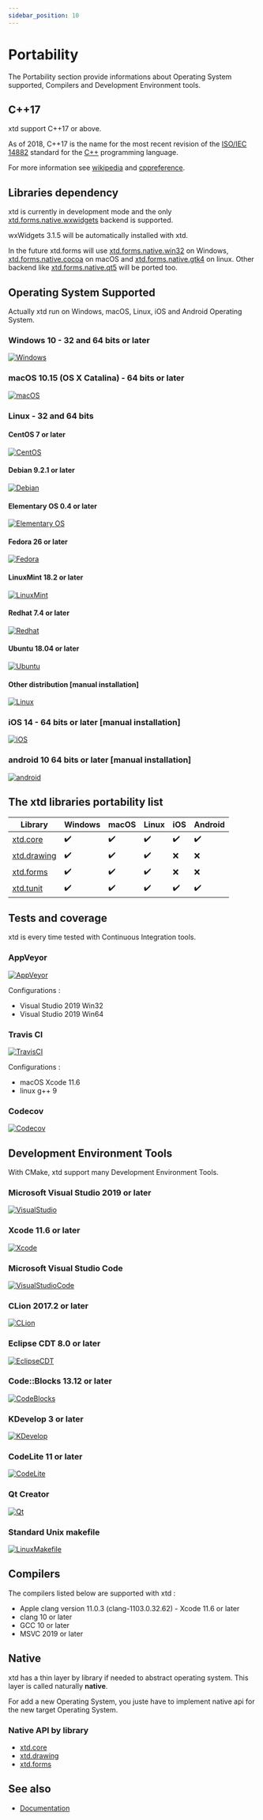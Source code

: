 ```yaml
---
sidebar_position: 10
---
```


# Portability

The Portability section provide informations about Operating System supported, Compilers and Development Environment tools.

## C++17

xtd support C++17 or above.

As of 2018, C++17 is the name for the most recent revision of the [ISO/IEC 14882](https://en.wikipedia.org/wiki/ISO/IEC_14882) standard for the [C++](https://en.wikipedia.org/wiki/C%2B%2B) programming language.

For more information see [wikipedia](https://en.wikipedia.org/wiki/C%2B%2B17) and [cppreference](https://en.cppreference.com/).

## Libraries dependency

xtd is currently in development mode and the only [xtd.forms.native.wxwidgets](https://github.com/gammasoft71/xtd/tree/master/src/xtd.forms.native.wxwidgets/README.md) backend is supported.

wxWidgets 3.1.5 will be automatically installed with xtd.

In the future xtd.forms will use [xtd.forms.native.win32](https://github.com/gammasoft71/xtd/tree/master/src/xtd.forms.native.win32/README.md) on Windows, [xtd.forms.native.cocoa](https://github.com/gammasoft71/xtd/tree/master/src/xtd.forms.native.cocoa/README.md) on macOS and [xtd.forms.native.gtk4](https://github.com/gammasoft71/xtd/tree/master/src/xtd.forms.native.gtk4/README.md) on linux. Other backend like [xtd.forms.native.qt5](https://github.com/gammasoft71/xtd/tree/master/src/xtd.forms.native.qt5/README.md) will be ported too.

## Operating System Supported

Actually xtd run on Windows, macOS, Linux, iOS and Android Operating System.

### Windows 10 - 32 and 64 bits or later

[![Windows](/pictures/os/Windows.png)](https://microsoft.com/windows)

### macOS 10.15 (OS X Catalina) - 64 bits or later

[![macOS](/pictures/os/macOS.png)](https://apple.com/macos/)

### Linux - 32 and 64 bits

#### CentOS 7 or later

[![CentOS](/pictures/os/CentOS.png)](https://centos.org)

#### Debian 9.2.1 or later

[![Debian](/pictures/os/Debian.png)](https://debian.org)

#### Elementary OS 0.4 or later

[![Elementary OS](/pictures/os/ElementaryOS.png)](https://elementary.io)

#### Fedora 26 or later

[![Fedora](/pictures/os/Fedora.png)](https://getfedora.org)

#### LinuxMint 18.2 or later

[![LinuxMint](/pictures/os/LinuxMint.png)](https://linuxmint.com)

#### Redhat 7.4 or later

[![Redhat](/pictures/os/Redhat.png)](https://redhat.com)

#### Ubuntu 18.04 or later

[![Ubuntu](/pictures/os/Ubuntu.png)](https://ubuntu.com)

#### Other distribution [manual installation]

[![Linux](/pictures/os/Linux.png)](https://linux.org)

### iOS 14 - 64 bits or later [manual installation]

[![iOS](/pictures/os/iOS.png)](https://apple.com/ios)

### android 10 64 bits or later [manual installation]

[![android](/pictures/os/Android.png)](https://android.com)

## The xtd libraries portability list

| Library                                                                                           | Windows | macOS | Linux | iOS | Android |
| ------------------------------------------------------------------------------------------------- | ------- | ----- | ----- | --- | ------- |
| [xtd.core](https://gammasoft71.github.io/xtd/reference_guides/latest/group__xtd__core.html)       | ✔️       | ✔️     | ✔️     | ✔️   | ✔️       |
| [xtd.drawing](https://gammasoft71.github.io/xtd/reference_guides/latest/group__xtd__drawing.html) | ✔️       | ✔️     | ✔️     | ❌  | ❌       |
| [xtd.forms](https://gammasoft71.github.io/xtd/reference_guides/latest/group__xtd__forms.html)     | ✔️       | ✔️     | ✔️     | ❌  | ❌       |
| [xtd.tunit](https://gammasoft71.github.io/xtd/reference_guides/latest/group__xtd__tunit.html)     | ✔️       | ✔️     | ✔️     | ✔️   | ✔️       |

## Tests and coverage

xtd is every time tested with Continuous Integration tools.

### AppVeyor

[![AppVeyor](/pictures/ci/AppVeyor.png)](https://ci.appveyor.com)

Configurations :

* Visual Studio 2019 Win32
* Visual Studio 2019 Win64

### Travis CI

[![TravisCI](/pictures/ci/TravisCI.png)](https://travis-ci.com)

Configurations :

* macOS Xcode 11.6
* linux g++ 9

### Codecov

[![Codecov](/pictures/ci/Codecov.png)](https://codecov.io)

## Development Environment Tools

With CMake, xtd support many Development Environment Tools.

### Microsoft Visual Studio 2019 or later

[![VisualStudio](/pictures/dev_tools/VisualStudio.png)](https://visualstudio.com)

### Xcode 11.6 or later

[![Xcode](/pictures/dev_tools/Xcode.png)](https://developer.apple.com/xcode)

### Microsoft Visual Studio Code

[![VisualStudioCode](/pictures/dev_tools/VisualStudioCode.png)](https://visualstudio.com)

### CLion 2017.2 or later

[![CLion](/pictures/dev_tools/CLion.png)](https://jetbrains.com/clion)

### Eclipse CDT 8.0 or later

[![EclipseCDT](/pictures/dev_tools/EclipseCDT.png)](https://eclipse.org/cdt)

### Code::Blocks 13.12 or later

[![CodeBlocks](/pictures/dev_tools/CodeBlocks.png)](http://codeblocks.org)

### KDevelop 3 or later

[![KDevelop](/pictures/dev_tools/KDevelop.png)](https://kdevelop.org)

### CodeLite 11 or later

[![CodeLite](/pictures/dev_tools/CodeLite.png)](https://codelite.org)

### Qt Creator

[![Qt](/pictures/dev_tools/QtCreator.png)](https://qt.io)

### Standard Unix makefile

[![LinuxMakefile](/pictures/dev_tools/LinuxMakefile.png)](https://www.gnu.org/software/make/)

## Compilers

The compilers listed below are supported with xtd :

* Apple clang version 11.0.3 (clang-1103.0.32.62) - Xcode 11.6 or later
* clang 10 or later
* GCC 10 or later
* MSVC 2019 or later

## Native

xtd has a thin layer by library if needed to abstract operating system. This layer is called naturally **native**.

For add a new Operating System, you juste have to implement native api for the new target Operating System.

### Native API by library

* [xtd.core](https://github.com/gammasoft71/xtd/tree/master/src/xtd.core.native)
* [xtd.drawing](https://github.com/gammasoft71/xtd/tree/master/src/xtd.drawing.native)
* [xtd.forms](https://github.com/gammasoft71/xtd/tree/master/src/xtd.forms.native)

## See also

* [Documentation](/docs/documentation)
